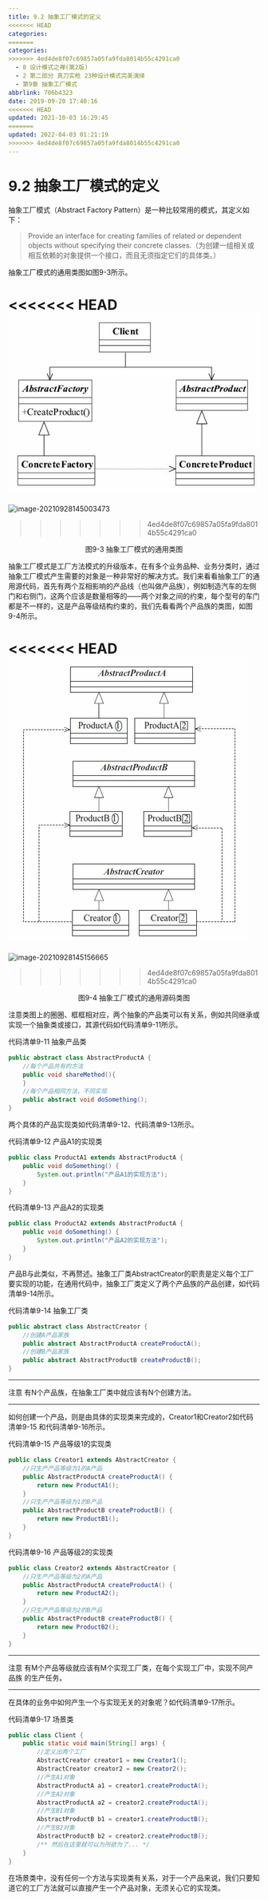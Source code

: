 ```yaml
---
title: 9.2 抽象工厂模式的定义
<<<<<<< HEAD
categories:
=======
categories: 
>>>>>>> 4ed4de8f07c69857a05fa9fda8014b55c4291ca0
  - 8 设计模式之禅(第2版)
  - 2 第二部分 真刀实枪 23种设计模式完美演绎
  - 第9章 抽象工厂模式
abbrlink: 706b4323
date: 2019-09-20 17:40:16
<<<<<<< HEAD
updated: 2021-10-03 16:29:45
=======
updated: 2022-04-03 01:21:19
>>>>>>> 4ed4de8f07c69857a05fa9fda8014b55c4291ca0
---
```

# 9.2 抽象工厂模式的定义 #
<!-- 为创建一组相关或相互依赖的对象提供一个接口,而且无须指定它们的具体类。
抽象工厂模式的通用类图
![这里有一张图片](https://image-1257720033.cos.ap-shanghai.myqcloud.com/blog/readbooknote/SheJiMoShiZhiChan2/ch9/1.png) -->

抽象工厂模式（Abstract Factory Pattern）是一种比较常用的模式，其定义如下：
> Provide an interface for creating families of related or dependent objects without specifying their concrete classes.（为创建一组相关或相互依赖的对象提供一个接口，而且无须指定它们的具体类。）

抽象工厂模式的通用类图如图9-3所示。

<<<<<<< HEAD
![image-20210928145003473](https://raw.githubusercontent.com/lanlan2017/images/master/Blog/Sum/20210928145003.png)
=======
![image-20210928145003473](https://gitee.com/XiaoLan223/images/raw/master/Blog/Sum/20210928145003.png)
>>>>>>> 4ed4de8f07c69857a05fa9fda8014b55c4291ca0

<center>图9-3 抽象工厂模式的通用类图</center>

抽象工厂模式是工厂方法模式的升级版本，在有多个业务品种、业务分类时，通过抽象工厂模式产生需要的对象是一种非常好的解决方式。我们来看看抽象工厂的通用源代码，首先有两个互相影响的产品线（也叫做产品族），例如制造汽车的左侧门和右侧门，这两个应该是数量相等的——两个对象之间的约束，每个型号的车门都是不一样的，这是产品等级结构约束的，我们先看看两个产品族的类图，如图9-4所示。

<<<<<<< HEAD
![image-20210928145156665](https://raw.githubusercontent.com/lanlan2017/images/master/Blog/Sum/20210928145156.png)
=======
![image-20210928145156665](https://gitee.com/XiaoLan223/images/raw/master/Blog/Sum/20210928145156.png)
>>>>>>> 4ed4de8f07c69857a05fa9fda8014b55c4291ca0

<center>图9-4 抽象工厂模式的通用源码类图</center>

注意类图上的圈圈、框框相对应，两个抽象的产品类可以有关系，例如共同继承或实现一个抽象类或接口，其源代码如代码清单9-11所示。

代码清单9-11 抽象产品类
```java
public abstract class AbstractProductA {
    //每个产品共有的方法
    public void shareMethod(){
    }
    //每个产品相同方法，不同实现
    public abstract void doSomething();
}
```
两个具体的产品实现类如代码清单9-12、代码清单9-13所示。

代码清单9-12 产品A1的实现类
```java
public class ProductA1 extends AbstractProductA {
    public void doSomething() {
        System.out.println("产品A1的实现方法");
    }
}
```
代码清单9-13 产品A2的实现类
```java
public class ProductA2 extends AbstractProductA {
    public void doSomething() {
        System.out.println("产品A2的实现方法");
    }
}
```
产品B与此类似，不再赘述。抽象工厂类AbstractCreator的职责是定义每个工厂要实现的功能，在通用代码中，抽象工厂类定义了两个产品族的产品创建，如代码清单9-14所示。

代码清单9-14 抽象工厂类
```java
public abstract class AbstractCreator {
    //创建A产品家族
    public abstract AbstractProductA createProductA();
    //创建B产品家族
    public abstract AbstractProductB createProductB();
}
```
___
注意 有N个产品族，在抽象工厂类中就应该有N个创建方法。
___

如何创建一个产品，则是由具体的实现类来完成的，Creator1和Creator2如代码清单9-15 和代码清单9-16所示。

代码清单9-15 产品等级1的实现类
```java
public class Creator1 extends AbstractCreator {
    //只生产产品等级为1的A产品
    public AbstractProductA createProductA() {
        return new ProductA1();
    }
    //只生产产品等级为1的B产品
    public AbstractProductB createProductB() {
        return new ProductB1();
    }
}
```
代码清单9-16 产品等级2的实现类
```java
public class Creator2 extends AbstractCreator {
    //只生产产品等级为2的A产品
    public AbstractProductA createProductA() {
        return new ProductA2();
    }
    //只生产产品等级为2的B产品
    public AbstractProductB createProductB() {
        return new ProductB2();
    }
}
```
___
注意 有M个产品等级就应该有M个实现工厂类，在每个实现工厂中，实现不同产品族 的生产任务。
___

在具体的业务中如何产生一个与实现无关的对象呢？如代码清单9-17所示。

代码清单9-17 场景类
```java
public class Client {
    public static void main(String[] args) {
        //定义出两个工厂
        AbstractCreator creator1 = new Creator1();
        AbstractCreator creator2 = new Creator2();
        //产生A1对象
        AbstractProductA a1 = creator1.createProductA();
        //产生A2对象
        AbstractProductA a2 = creator2.createProductA();
        //产生B1对象
        AbstractProductB b1 = creator1.createProductB();
        //产生B2对象
        AbstractProductB b2 = creator2.createProductB();
        /** 然后在这里就可以为所欲为了... */ 
    }
}
```
在场景类中，没有任何一个方法与实现类有关系，对于一个产品来说，我们只要知道它的工厂方法就可以直接产生一个产品对象，无须关心它的实现类。

